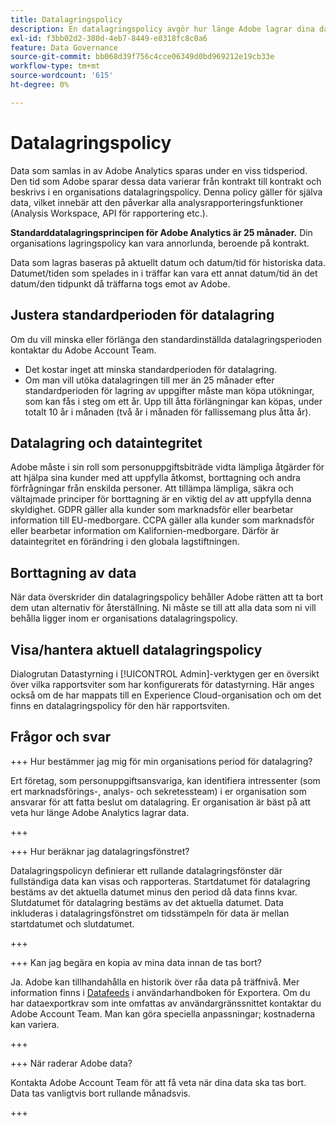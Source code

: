 ```yaml
---
title: Datalagringspolicy
description: En datalagringspolicy avgör hur länge Adobe lagrar dina data.
exl-id: f3bb02d2-380d-4eb7-8449-e0318fc8c0a6
feature: Data Governance
source-git-commit: bb068d39f756c4cce06349d0bd969212e19cb33e
workflow-type: tm+mt
source-wordcount: '615'
ht-degree: 0%

---
```


# Datalagringspolicy

Data som samlas in av Adobe Analytics sparas under en viss tidsperiod. Den tid som Adobe sparar dessa data varierar från kontrakt till kontrakt och beskrivs i en organisations datalagringspolicy. Denna policy gäller för själva data, vilket innebär att den påverkar alla analysrapporteringsfunktioner (Analysis Workspace, API för rapportering etc.).

**Standarddatalagringsprincipen för Adobe Analytics är 25 månader.** Din organisations lagringspolicy kan vara annorlunda, beroende på kontrakt.

Data som lagras baseras på aktuellt datum och datum/tid för historiska data. Datumet/tiden som spelades in i träffar kan vara ett annat datum/tid än det datum/den tidpunkt då träffarna togs emot av Adobe.

## Justera standardperioden för datalagring

Om du vill minska eller förlänga den standardinställda datalagringsperioden kontaktar du Adobe Account Team.

* Det kostar inget att minska standardperioden för datalagring.
* Om man vill utöka datalagringen till mer än 25 månader efter standardperioden för lagring av uppgifter måste man köpa utökningar, som kan fås i steg om ett år. Upp till åtta förlängningar kan köpas, under totalt 10 år i månaden (två år i månaden för fallissemang plus åtta år).

## Datalagring och dataintegritet

Adobe måste i sin roll som personuppgiftsbiträde vidta lämpliga åtgärder för att hjälpa sina kunder med att uppfylla åtkomst, borttagning och andra förfrågningar från enskilda personer. Att tillämpa lämpliga, säkra och vältajmade principer för borttagning är en viktig del av att uppfylla denna skyldighet. GDPR gäller alla kunder som marknadsför eller bearbetar information till EU-medborgare. CCPA gäller alla kunder som marknadsför eller bearbetar information om Kalifornien-medborgare. Därför är dataintegritet en förändring i den globala lagstiftningen.

## Borttagning av data

När data överskrider din datalagringspolicy behåller Adobe rätten att ta bort dem utan alternativ för återställning. Ni måste se till att alla data som ni vill behålla ligger inom er organisations datalagringspolicy.

## Visa/hantera aktuell datalagringspolicy

Dialogrutan Datastyrning i [!UICONTROL Admin]-verktygen ger en översikt över vilka rapportsviter som har konfigurerats för datastyrning. Här anges också om de har mappats till en Experience Cloud-organisation och om det finns en datalagringspolicy för den här rapportsviten.

## Frågor och svar

+++ Hur bestämmer jag mig för min organisations period för datalagring?

Ert företag, som personuppgiftsansvariga, kan identifiera intressenter (som ert marknadsförings-, analys- och sekretessteam) i er organisation som ansvarar för att fatta beslut om datalagring. Er organisation är bäst på att veta hur länge Adobe Analytics lagrar data.

+++

+++ Hur beräknar jag datalagringsfönstret?

Datalagringspolicyn definierar ett rullande datalagringsfönster där fullständiga data kan visas och rapporteras. Startdatumet för datalagring bestäms av det aktuella datumet minus den period då data finns kvar. Slutdatumet för datalagring bestäms av det aktuella datumet. Data inkluderas i datalagringsfönstret om tidsstämpeln för data är mellan startdatumet och slutdatumet.

+++

+++ Kan jag begära en kopia av mina data innan de tas bort?

Ja. Adobe kan tillhandahålla en historik över råa data på träffnivå. Mer information finns i [Datafeeds](/help/export/analytics-data-feed/data-feed-overview.md) i användarhandboken för Exportera. Om du har dataexportkrav som inte omfattas av användargränssnittet kontaktar du Adobe Account Team. Man kan göra speciella anpassningar; kostnaderna kan variera.

+++

+++ När raderar Adobe data?

Kontakta Adobe Account Team för att få veta när dina data ska tas bort. Data tas vanligtvis bort rullande månadsvis.

+++

